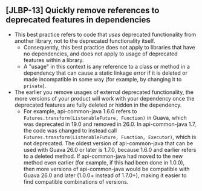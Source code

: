 [JLBP-13] Quickly remove references to deprecated features in dependencies
--------------------------------------------------------------------------

- This best practice refers to code that *uses* deprecated functionality from
  another library, not to the deprecated functionality itself.
  - Consequently, this best practice does not apply to libraries that have no
    dependencies, and does not apply to usage of deprecated features within
    a library.
  - A "usage" in this context is any reference to a class or method in
    a dependency that can cause a static linkage error if it is deleted or
    made incompatible in some way (for example, by changing it to `private`).
- The earlier you remove usages of external deprecated functionality, the
  more versions of your product will work with your dependency once the
  deprecated features are fully deleted or hidden in the dependency.
  - For example, api-common-java 1.6.0 refers to `Futures.transform(ListenableFuture, Function)`
    in Guava, which was deprecated in 19.0 and removed in 26.0. In
    api-common-java 1.7, the code was changed to instead call
    `Futures.transform(ListenableFuture, Function, Executor)`,
    which is not deprecated. The oldest version of api-common-java that
    can be used with Guava 26.0 or later is 1.7.0, because 1.6.0 and earlier
    refers to a deleted method. If api-common-java had moved to the new
    method even earlier (for example, if this had been done in 1.0.0), then
    more versions of api-common-java would be compatible with Guava 26.0 and
    later (1.0.0+ instead of 1.7.0+), making it easier to find compatible
    combinations of versions.
